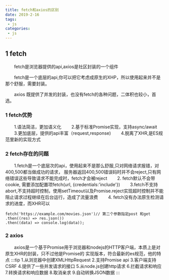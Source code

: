 ```yaml
---
title: fetch和axios的区别
date: 2019-2-16
tags:
 - js
categories:
 - js
---
```


## 1 fetch
&emsp;&emsp;fetch是浏览器提供的api,axios是社区封装的一个组件

&emsp;&emsp;fetch是一个底层的api,你可以把它考虑成原生的XHP，所以使用起来并不是那个舒服，需要封装。

&emsp;&emsp;axios 既提供了并发的封装，也没有fetch的各种问题，二体积也较小，首选。

### 1 fetch优势
&emsp;&emsp;1.语法简洁，更加语义化
&emsp;&emsp;2.基于标准Promise实现，支持async/await
&emsp;&emsp;3.更加底层，提供的api丰富（request,response)
&emsp;&emsp;4.脱离了XHR,是ES规范里新的实现方式

### 2 fetch存在的问题
&emsp;&emsp;1.fetch是一个底层次的api，使用起来不是那么舒服,只对网络请求报错，对400,500都当做成功的请求， 服务器返回400,500错误码时并不会reject,只有网络错误这些导致请求不能完成时，fetch才会被reject
&emsp;&emsp;2. fetch默认不会带cookie, 需要添加配置项fetch(url, {credentials:'include'})
&emsp;&emsp;3.fetch不支持abort,不支持超时控制，使用setTimeout以及Promise.reject实现超时控制并不能阻止请求过程继续在后台运行，造成了流量浪费
&emsp;&emsp;4. fetch没有办法原生检测请求的进度，而XHR可以
```
fetch('https://example.com/movies.json')// 第二个参数指定post 和get
.then((res) => res.json())
.then((data) => console.log(data));
```

### 2 axios
&emsp;&emsp;axios是一个基于Promise用于浏览器和nodejs的HTTP客户端，本质上是对原生XHR的封装，只不过他是Promise的 实现版本，符合最新的es规范，他的特点
:::tip
1.从浏览器中创建XMLHttpRequest
2.支持Promise api
3.客户端支持CSRF
4.提供了一些并发请求的接口
5.从node.js创建http请求
6.拦截请求和响应
7.转换请求和响应数据
8.取消亲求
9.自动转换JSON数据
:::
